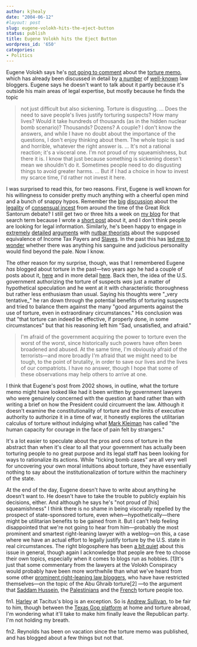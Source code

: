 ```yaml
---
author: kjhealy
date: "2004-06-12"
#layout: post
slug: eugene-volokh-hits-the-eject-button
status: publish
title: Eugene Volokh hits the Eject Button
wordpress_id: '650'
categories:
- Politics
---
```


Eugene Volokh says he's [not going to comment](http://volokh.com/archives/archive_2004_06_07.shtml#1087053377) about the [torture memo](http://www.infoshop.org/inews/stories.php?story=04/06/07/0988582), which has already been discussed in detail by [a number](http://www.discourse.net/archives/2004/06/apologia_pro_tormento_analyzing_the_first_56_pages_of_the_walker_working_group_report_aka_the_torture_memo.html) of [well-known](http://balkin.blogspot.com/2004_06_06_balkin_archive.html#108678914722707979) law bloggers. Eugene says he doesn't want to talk about it partly because it's outside his main areas of legal expertise, but mostly because he finds the topic

> not just difficult but also sickening. Torture is disgusting. ... Does the need to save people's lives justify torturing suspects? How many lives? Would it take hundreds of thousands (as in the hidden nuclear bomb scenario)? Thousands? Dozens? A couple? I don't know the answers, and while I have no doubt about the importance of the questions, I don't enjoy thinking about them. The whole topic is sad and horrible, whatever the right answer is. ... It's not a rational reaction; it's a visceral one. I'm not proud of my squeamishness, but there it is. I know that just because something is sickening doesn't mean we shouldn't do it. Sometimes people need to do disgusting things to avoid greater harms. ... But if I had a choice in how to invest my scarce time, I'd rather not invest it here.

I was surprised to read this, for two reasons. First, Eugene is well known for his willingness to consider pretty much anything with a cheerful open mind and a bunch of snappy hypos. Remember the [big](http://volokh.com/2003_04_20_volokh_archive.html#200194826) [discussion](http://volokh.com/2003_04_20_volokh_archive.html#200184485) about the [legality](http://volokh.com/2003_04_20_volokh_archive.html#200184485) of [consensual incest](http://volokh.com/2003_04_20_volokh_archive.html#200184485) from around the time of the Great Rick Santorum debate? I still get two or three hits a week on [my blog](http://www.kieranhealy.org/blog) for that search term because I wrote a [short post](http://www.kieranhealy.org/blog/archives/000388.html) about it, and I don't think people are looking for legal information. Similarly, he's been happy to engage in [extremely](http://volokh.com/2004_02_01_volokh_archive.html#107600728006924720) [detailed](http://volokh.com/2004_02_01_volokh_archive.html#107594714871232808) [arguments](http://volokh.com/2004_02_01_volokh_archive.html#107594380525038863) with [nutbar theorists](http://volokh.com/2004_01_25_volokh_archive.html#107532483671082814) about the supposed equivalence of Income Tax Payers and [Slaves](http://volokh.com/2004_01_25_volokh_archive.html#107532483671082814). In the past this has [led me to wonder](http://www.crookedtimber.org/archives/001270.html) whether there was anything his sanguine and judicious personality would find beyond the pale. Now I know.

The other reason for my surprise, though, was that I remembered Eugene *has* blogged about torture in the past—two years ago he had a couple of posts about it, [here](http://volokh.com/2002_06_09_volokh_archive.html#85168541) and in more detail [here](http://volokh.com/2002_06_16_volokh_archive.html#85177339). Back then, the idea of the U.S. government authorizing the torture of suspects *was* just a matter of hypothetical speculation and he went at it with characteristic thoroughness but rather less enthusiasm than usual. Saying his thoughts were "\_very tentative\_" he ran down through the potential benefits of torturing suspects and tried to balance them against the many "good arguments against the use of torture, even in extraordinary circumstances." His conclusion was that "that torture can indeed be effective, if properly done, in some circumstances" but that his reasoning left him "Sad, unsatisfied, and afraid."

> I'm afraid of the government acquiring the power to torture even the worst of the worst, since historically such powers have often been broadened and abused. At the same time, I'm obviously afraid of the terrorists—and more broadly I'm afraid that we might need to be tough, to the point of brutality, in order to save our lives and the lives of our compatriots. I have no answer, though I hope that some of these observations may help others to arrive at one.

I think that Eugene's post from 2002 shows, in outline, what the torture memo might have looked like had it been written by government lawyers who were genuinely concerned with the question at hand rather than with writing a brief on how the President could circumvent the law. Although it doesn't examine the constitutionality of torture and the limits of executive authority to authorize it in a time of war, it honestly explores the utilitarian calculus of torture without indulging what [Mark Kleiman](http://www.markarkleiman.com/archives/_/2003/03/_this_isnt_world_war.php) has called "the human capacity for courage in the face of pain felt by strangers."

It's a lot easier to speculate about the pros and cons of torture in the abstract than when it's clear to all that your government has actually been torturing people to no great purpose and its legal staff has been looking for ways to rationalize its actions. While "ticking bomb cases" are all very well for uncovering your own moral intuitions about torture, they have essentially nothing to say about the institutionalization of torture within the machinery of the state.

At the end of the day, Eugene doesn't have to write about anything he doesn't want to. He doesn't have to take the trouble to publicly explain his decisions, either. And although he says he's "not proud of [his] squeamishness" I think there is no shame in being viscerally repelled by the prospect of state-sponsored torture, even when—hypothetically—there might be utilitarian benefits to be gained from it. But I can't help feeling disappointed that we're not going to hear from him—probably the most prominent and smartest right-leaning lawyer with a weblog—on this, a case where we have an actual effort to legally justify torture by the U.S. state in real circumstances. The right blogosphere has been [a bit quiet](http://WWW.markarkleiman.com/archives/torture_/2004/06/speaking_out.php) about this issue in general, though again I acknowledge that people are free to choose their own topics, especially when it comes to blogs run as hobbies. [1]It's just that some commentary from the lawyers at the Volokh Conspiracy would probably have been more worthwhile than what we've heard from some other [prominent right-leaning law bloggers](http://www.instapundit.com), who have have restricted themselves—on the topic of the Abu Ghraib torture[2] —to the argument that [Saddam Hussein](http://www.instapundit.com/archives/015448.php), the [Palestinians](http://www.instapundit.com/archives/015697.php) and the [French](http://www.instapundit.com/archives/015705.php) torture people too.

fn1. [Harley](http://www.tacitus.org/story/2004/6/7/113436/4629) at Tacitus's blog is an exception. So is [Andrew Sullivan](http://andrewsullivan.com/index.php?dish_inc=archives/2004_06_06_dish_archive.html#108683438240407655), to be fair to him, though between the [Texas Gop platform](http://www.andrewsullivan.com/index.php?dish_inc=archives/2004_06_06_dish_archive.html#108657730343827303) at home and torture abroad, I'm wondering what it'll take to make him finally leave the Republican party. I'm not holding my breath.

fn2. Reynolds has been on vacation since the torture memo was published, and has blogged about a few things but not that.
